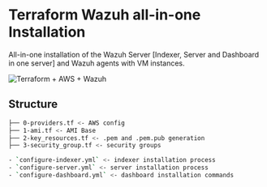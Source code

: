 # Terraform Wazuh all-in-one Installation

All-in-one installation of the Wazuh Server [Indexer, Server and Dashboard in one server] and Wazuh agents with VM instances.

![Terraform + AWS + Wazuh](link_to_your_image_here)

## Structure

```bash
├── 0-providers.tf <- AWS config
├── 1-ami.tf <- AMI Base
├── 2-key_resources.tf <- .pem and .pem.pub generation
├── 3-security_group.tf <- security groups

- `configure-indexer.yml` <- indexer installation process
- `configure-server.yml` <- server installation process
- `configure-dashboard.yml` <- dashboard installation commands
